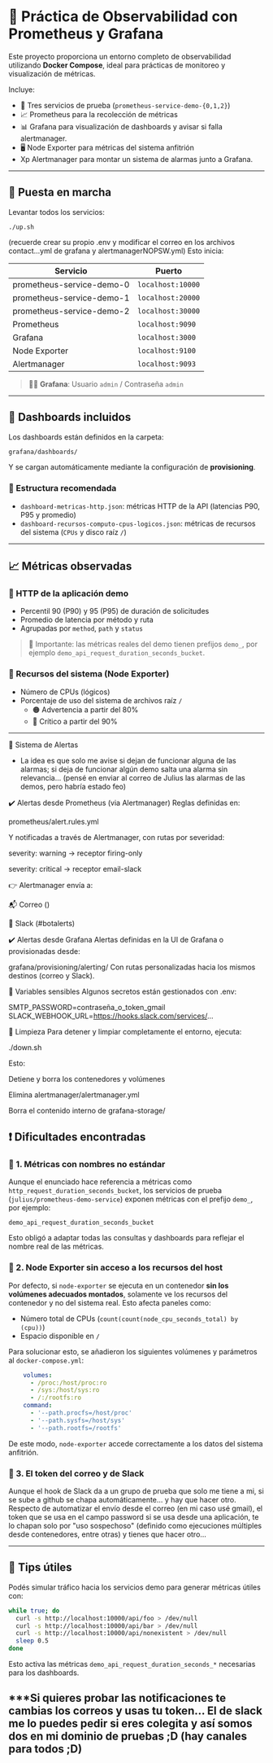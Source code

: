# 📡 Práctica de Observabilidad con Prometheus y Grafana

Este proyecto proporciona un entorno completo de observabilidad utilizando **Docker Compose**, ideal para prácticas de monitoreo y visualización de métricas.

Incluye:

- 🔁 Tres servicios de prueba (`prometheus-service-demo-{0,1,2}`)
- 📈 Prometheus para la recolección de métricas
- 📊 Grafana para visualización de dashboards y avisar si falla alertmanager.
- 🖥️ Node Exporter para métricas del sistema anfitrión
- Xp  Alertmanager para montar un sistema de alarmas junto a Grafana.
---

## 🚀 Puesta en marcha

Levantar todos los servicios:

```
./up.sh
```
(recuerde crear su propio .env y modificar el correo en los archivos contact...yml de grafana y alertmanagerNOPSW.yml)
Esto inicia:

| Servicio                        | Puerto        |
|--------------------------------|---------------|
| prometheus-service-demo-0       | `localhost:10000` |
| prometheus-service-demo-1       | `localhost:20000` |
| prometheus-service-demo-2       | `localhost:30000` |
| Prometheus                      | `localhost:9090`  |
| Grafana                         | `localhost:3000`  |
| Node Exporter                   | `localhost:9100`  |
| Alertmanager                    | `localhost:9093`  |

> 🧑‍💻 **Grafana**: Usuario `admin` / Contraseña `admin`

---

## 📂 Dashboards incluidos

Los dashboards están definidos en la carpeta:

```bash
grafana/dashboards/
```

Y se cargan automáticamente mediante la configuración de **provisioning**.

### 🧭 Estructura recomendada

- `dashboard-metricas-http.json`: métricas HTTP de la API (latencias P90, P95 y promedio)
- `dashboard-recursos-computo-cpus-logicos.json`: métricas de recursos del sistema (`CPUs` y disco raíz `/`)

---

## 📈 Métricas observadas

### 🔹 HTTP de la aplicación demo

- Percentil 90 (P90) y 95 (P95) de duración de solicitudes
- Promedio de latencia por método y ruta
- Agrupadas por `method`, `path` y `status`

> 📌 Importante: las métricas reales del demo tienen prefijos `demo_`, por ejemplo `demo_api_request_duration_seconds_bucket`.

### 🔹 Recursos del sistema (Node Exporter)

- Número de CPUs (lógicos)
- Porcentaje de uso del sistema de archivos raíz `/`
  - 🟠 Advertencia a partir del 80%
  - 🔴 Crítico a partir del 90%

---
🚨 Sistema de Alertas

* La idea es que solo me avise si dejan de funcionar alguna de las alarmas; si deja de funcionar algún demo salta una alarma sin relevancia... (pensé en enviar al correo de Julius las alarmas de las demos, pero habría estado feo)

✔️ Alertas desde Prometheus (via Alertmanager)
Reglas definidas en:

prometheus/alert.rules.yml

Y notificadas a través de Alertmanager, con rutas por severidad:

severity: warning → receptor firing-only

severity: critical → receptor email-slack

👉 Alertmanager envía a:

📬 Correo ()

💬 Slack (#botalerts)

✔️ Alertas desde Grafana
Alertas definidas en la UI de Grafana o provisionadas desde:

grafana/provisioning/alerting/
Con rutas personalizadas hacia los mismos destinos (correo y Slack).

🔐 Variables sensibles
Algunos secretos están gestionados con .env:

SMTP_PASSWORD=contraseña_o_token_gmail
SLACK_WEBHOOK_URL=https://hooks.slack.com/services/...

🧽 Limpieza
Para detener y limpiar completamente el entorno, ejecuta:

./down.sh

Esto:

Detiene y borra los contenedores y volúmenes

Elimina alertmanager/alertmanager.yml

Borra el contenido interno de grafana-storage/


## ❗ Dificultades encontradas

### 🔸 1. Métricas con nombres no estándar

Aunque el enunciado hace referencia a métricas como `http_request_duration_seconds_bucket`, los servicios de prueba (`julius/prometheus-demo-service`) exponen métricas con el prefijo `demo_`, por ejemplo:

```
demo_api_request_duration_seconds_bucket
```

Esto obligó a adaptar todas las consultas y dashboards para reflejar el nombre real de las métricas.

### 🔸 2. Node Exporter sin acceso a los recursos del host

Por defecto, si `node-exporter` se ejecuta en un contenedor **sin los volúmenes adecuados montados**, solamente ve los recursos del contenedor y no del sistema real. Esto afecta paneles como:

- Número total de CPUs (`count(count(node_cpu_seconds_total) by (cpu))`)
- Espacio disponible en `/`

Para solucionar esto, se añadieron los siguientes volúmenes y parámetros al `docker-compose.yml`:

```yaml
    volumes:
      - /proc:/host/proc:ro
      - /sys:/host/sys:ro
      - /:/rootfs:ro
    command:
      - '--path.procfs=/host/proc'
      - '--path.sysfs=/host/sys'
      - '--path.rootfs=/rootfs'
```

De este modo, `node-exporter` accede correctamente a los datos del sistema anfitrión.

### 🔸 3. El token del correo y de Slack

Aunque el hook de Slack da a un grupo de prueba que solo me tiene a mi, si se sube a github se chapa automáticamente... y hay que hacer otro. Respecto de automatizar el envío desde el correo (en mi caso usé gmail), el token que se usa en el campo password si se usa desde una aplicación, te lo chapan solo por "uso sospechoso" (definido como ejecuciones múltiples desde contenedores, entre otras) y tienes que hacer otro...

---

## 🧪 Tips útiles

Podés simular tráfico hacia los servicios demo para generar métricas útiles con:

```bash
while true; do
  curl -s http://localhost:10000/api/foo > /dev/null
  curl -s http://localhost:10000/api/bar > /dev/null
  curl -s http://localhost:10000/api/nonexistent > /dev/null
  sleep 0.5
done
```

Esto activa las métricas `demo_api_request_duration_seconds_*` necesarias para los dashboards.


***Si quieres probar las notificaciones te cambias los correos y usas tu token... El de slack me lo puedes pedir si eres colegita y así somos dos en mi dominio de pruebas ;D (hay canales para todos ;D)
---
